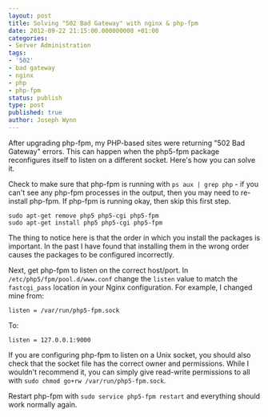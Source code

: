 ```yaml
---
layout: post
title: Solving "502 Bad Gateway" with nginx & php-fpm
date: 2012-09-22 21:15:00.000000000 +01:00
categories:
- Server Administration
tags:
- '502'
- bad gateway
- nginx
- php
- php-fpm
status: publish
type: post
published: true
author: Joseph Wynn
---
```


After upgrading php-fpm, my PHP-based sites were returning "502 Bad Gateway" errors. This can happen when the php5-fpm package reconfigures itself to listen on a different socket. Here's how you can solve it.

Check to make sure that php-fpm is running with `ps aux | grep php` - if you can't see any php-fpm processes in the output, then you may need to re-install php-fpm. If php-fpm is running okay, then skip this first step.

```
sudo apt-get remove php5 php5-cgi php5-fpm
sudo apt-get install php5 php5-cgi php5-fpm
```

The thing to notice here is that the order in which you install the packages is important. In the past I have found that installing them in the wrong order causes the packages to be configured incorrectly.

Next, get php-fpm to listen on the correct host/port. In `/etc/php5/fpm/pool.d/www.conf` change the `listen` value to match the `fastcgi_pass` location in your Nginx configuration. For example, I changed mine from:

```
listen = /var/run/php5-fpm.sock
```

To:

```
listen = 127.0.0.1:9000
```

If you are configuring php-fpm to listen on a Unix socket, you should also check that the socket file has the correct owner and permissions. While I wouldn't recommend it, you can simply give read-write permissions to all with `sudo chmod go+rw /var/run/php5-fpm.sock`.

Restart php-fpm with `sudo service php5-fpm restart` and everything should work normally again.

